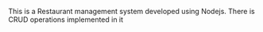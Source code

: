This is a Restaurant management system developed using Nodejs.
There is CRUD operations implemented in it
